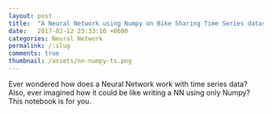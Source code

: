 ```yaml
---
layout: post
title:  "A Neural Network using Numpy on Bike Sharing Time Series dataset"
date:   2017-02-12 23:33:10 +0600
categories: Neural Network
permalink: /:slug
comments: true
thumbnail: /assets/nn-numpy-ts.png
---
```

Ever wondered how does a Neural Network work with time series data? Also, ever imagined how it could be like writing a NN using only Numpy? This notebook is for you.

<iframe style="display: none;" src="redir.html?https://raw.githubusercontent.com/tsaqib/ml-playground/master/bike-sharing-nn/bike-sharing.html"></iframe>

